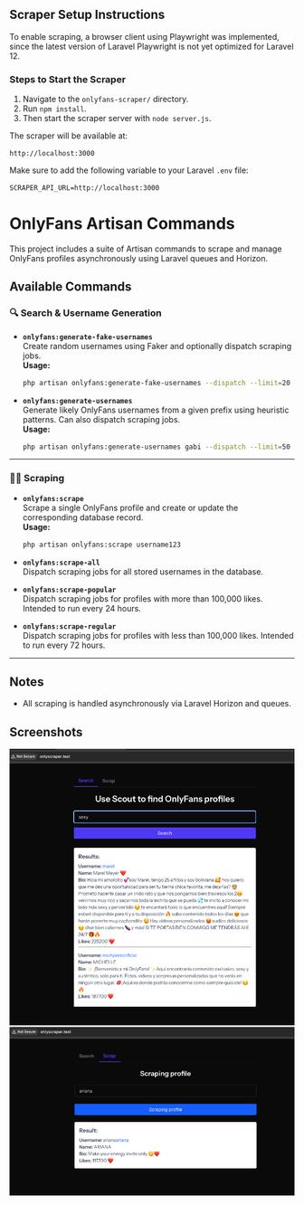 
## Scraper Setup Instructions

To enable scraping, a browser client using Playwright was implemented, since the latest version of Laravel Playwright is not yet optimized for Laravel 12.

### Steps to Start the Scraper

1. Navigate to the `onlyfans-scraper/` directory.
2. Run `npm install`.
3. Then start the scraper server with `node server.js`.

The scraper will be available at:

```
http://localhost:3000
```

Make sure to add the following variable to your Laravel `.env` file:

```
SCRAPER_API_URL=http://localhost:3000
```

# OnlyFans Artisan Commands

This project includes a suite of Artisan commands to scrape and manage OnlyFans profiles asynchronously using Laravel queues and Horizon.

## Available Commands

### 🔍 Search & Username Generation

- **`onlyfans:generate-fake-usernames`**  
  Create random usernames using Faker and optionally dispatch scraping jobs.  
  **Usage:**  
  ```bash
  php artisan onlyfans:generate-fake-usernames --dispatch --limit=20
  ```

- **`onlyfans:generate-usernames`**  
  Generate likely OnlyFans usernames from a given prefix using heuristic patterns. Can also dispatch scraping jobs.  
  **Usage:**  
  ```bash
  php artisan onlyfans:generate-usernames gabi --dispatch --limit=50
  ```

---

### 🕵️‍♂️ Scraping

- **`onlyfans:scrape`**  
  Scrape a single OnlyFans profile and create or update the corresponding database record.  
  **Usage:**  
  ```bash
  php artisan onlyfans:scrape username123
  ```

- **`onlyfans:scrape-all`**  
  Dispatch scraping jobs for all stored usernames in the database.

- **`onlyfans:scrape-popular`**  
  Dispatch scraping jobs for profiles with more than 100,000 likes. Intended to run every 24 hours.

- **`onlyfans:scrape-regular`**  
  Dispatch scraping jobs for profiles with less than 100,000 likes. Intended to run every 72 hours.

---

## Notes

- All scraping is handled asynchronously via Laravel Horizon and queues.

## Screenshots
<img src="./screeshots/scout.png" alt="OnlyFans Search with Scout UI" width="600"/>

<img src="./screeshots//scrap.png" alt="OnlyFans Scraping UI" width="600"/>
